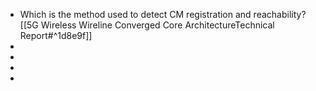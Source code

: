- Which is the method used to detect CM registration and reachability? [[5G Wireless Wireline Converged Core ArchitectureTechnical Report#^1d8e9f]]
- 
- 
- 
- 